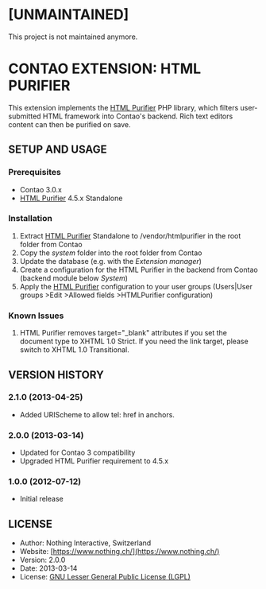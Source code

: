 # [UNMAINTAINED]
This project is not maintained anymore.

# CONTAO EXTENSION: HTML PURIFIER
This extension implements the [HTML Purifier](http://htmlpurifier.org/) PHP library, which filters user-submitted HTML framework into Contao's backend. Rich text editors content can then be purified on save.

## SETUP AND USAGE
### Prerequisites
 * Contao 3.0.x
 * [HTML Purifier](http://htmlpurifier.org/) 4.5.x Standalone

### Installation
1. Extract [HTML Purifier](http://htmlpurifier.org/) Standalone to /vendor/htmlpurifier in the root folder from Contao
1. Copy the _system_ folder into the root folder from Contao
2. Update the database (e.g. with the _Extension manager_)
3. Create a configuration for the HTML Purifier in the backend from Contao (backend module below _System_)
4. Apply the [HTML Purifier](http://htmlpurifier.org/) configuration to your user groups (Users|User groups >Edit >Allowed fields >HTMLPurifier configuration)

### Known Issues
1. HTML Purifier removes target="_blank" attributes if you set the document type to XHTML 1.0 Strict. If you need the link target, please switch to XHTML 1.0 Transitional.

## VERSION HISTORY

### 2.1.0 (2013-04-25)
 * Added URIScheme to allow tel: href in anchors.

### 2.0.0 (2013-03-14)
 * Updated for Contao 3 compatibility
 * Upgraded HTML Purifier requirement to 4.5.x

### 1.0.0 (2012-07-12)
 * Initial release

## LICENSE
* Author:	  	Nothing Interactive, Switzerland
* Website: 		[https://www.nothing.ch/](https://www.nothing.ch/)
* Version: 		2.0.0
* Date: 		  2013-03-14
* License: 		[GNU Lesser General Public License (LGPL)](http://www.gnu.org/licenses/lgpl.html)
